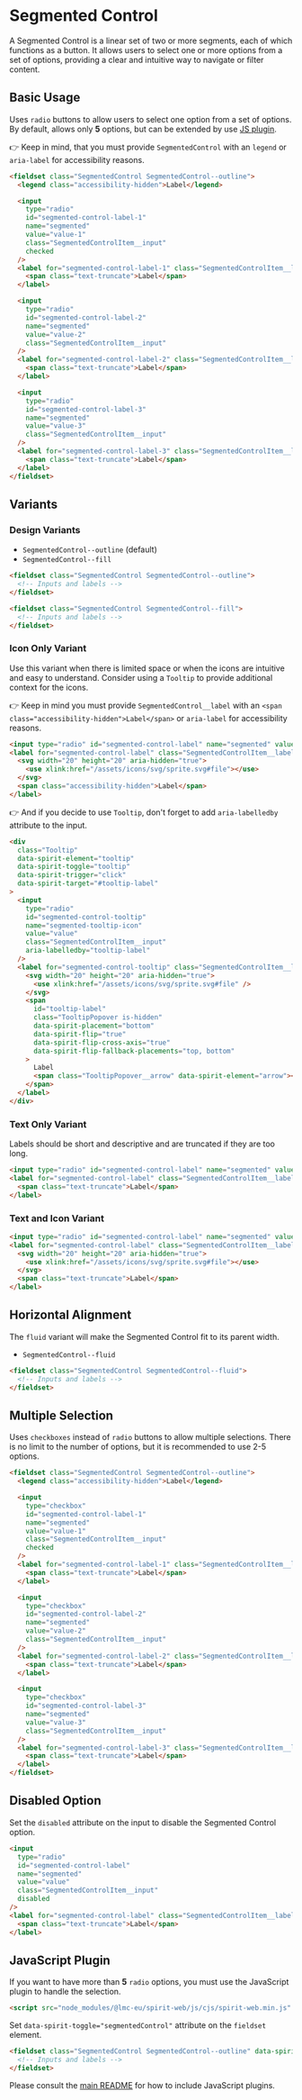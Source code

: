# Segmented Control

A Segmented Control is a linear set of two or more segments, each of which functions as a button. It allows users to select one or more options from a set of options, providing a clear and intuitive way to navigate or filter content.

## Basic Usage

Uses `radio` buttons to allow users to select one option from a set of options.
By default, allows only **5** options, but can be extended by use [JS plugin](#javascript-plugin).

👉 Keep in mind, that you must provide `SegmentedControl` with an `legend` or `aria-label` for accessibility reasons.

```html
<fieldset class="SegmentedControl SegmentedControl--outline">
  <legend class="accessibility-hidden">Label</legend>

  <input
    type="radio"
    id="segmented-control-label-1"
    name="segmented"
    value="value-1"
    class="SegmentedControlItem__input"
    checked
  />
  <label for="segmented-control-label-1" class="SegmentedControlItem__label">
    <span class="text-truncate">Label</span>
  </label>

  <input
    type="radio"
    id="segmented-control-label-2"
    name="segmented"
    value="value-2"
    class="SegmentedControlItem__input"
  />
  <label for="segmented-control-label-2" class="SegmentedControlItem__label">
    <span class="text-truncate">Label</span>
  </label>

  <input
    type="radio"
    id="segmented-control-label-3"
    name="segmented"
    value="value-3"
    class="SegmentedControlItem__input"
  />
  <label for="segmented-control-label-3" class="SegmentedControlItem__label">
    <span class="text-truncate">Label</span>
  </label>
</fieldset>
```

## Variants

### Design Variants

- `SegmentedControl--outline` (default)
- `SegmentedControl--fill`

```html
<fieldset class="SegmentedControl SegmentedControl--outline">
  <!-- Inputs and labels -->
</fieldset>

<fieldset class="SegmentedControl SegmentedControl--fill">
  <!-- Inputs and labels -->
</fieldset>
```

### Icon Only Variant

Use this variant when there is limited space or when the icons are intuitive and easy to understand.
Consider using a `Tooltip` to provide additional context for the icons.

👉 Keep in mind you must provide `SegmentedControl__label` with an `<span class="accessibility-hidden">Label</span>` or `aria-label` for accessibility reasons.

```html
<input type="radio" id="segmented-control-label" name="segmented" value="value" class="SegmentedControlItem__input" />
<label for="segmented-control-label" class="SegmentedControlItem__label">
  <svg width="20" height="20" aria-hidden="true">
    <use xlink:href="/assets/icons/svg/sprite.svg#file"></use>
  </svg>
  <span class="accessibility-hidden">Label</span>
</label>
```

👉 And if you decide to use `Tooltip`, don't forget to add `aria-labelledby` attribute to the input.

```html
<div
  class="Tooltip"
  data-spirit-element="tooltip"
  data-spirit-toggle="tooltip"
  data-spirit-trigger="click"
  data-spirit-target="#tooltip-label"
>
  <input
    type="radio"
    id="segmented-control-tooltip"
    name="segmented-tooltip-icon"
    value="value"
    class="SegmentedControlItem__input"
    aria-labelledby="tooltip-label"
  />
  <label for="segmented-control-tooltip" class="SegmentedControlItem__label">
    <svg width="20" height="20" aria-hidden="true">
      <use xlink:href="/assets/icons/svg/sprite.svg#file" />
    </svg>
    <span
      id="tooltip-label"
      class="TooltipPopover is-hidden"
      data-spirit-placement="bottom"
      data-spirit-flip="true"
      data-spirit-flip-cross-axis="true"
      data-spirit-flip-fallback-placements="top, bottom"
    >
      Label
      <span class="TooltipPopover__arrow" data-spirit-element="arrow"></span>
    </span>
  </label>
</div>
```

### Text Only Variant

Labels should be short and descriptive and are truncated if they are too long.

```html
<input type="radio" id="segmented-control-label" name="segmented" value="value" class="SegmentedControlItem__input" />
<label for="segmented-control-label" class="SegmentedControlItem__label">
  <span class="text-truncate">Label</span>
</label>
```

### Text and Icon Variant

```html
<input type="radio" id="segmented-control-label" name="segmented" value="value" class="SegmentedControlItem__input" />
<label for="segmented-control-label" class="SegmentedControlItem__label">
  <svg width="20" height="20" aria-hidden="true">
    <use xlink:href="/assets/icons/svg/sprite.svg#file"></use>
  </svg>
  <span class="text-truncate">Label</span>
</label>
```

## Horizontal Alignment

The `fluid` variant will make the Segmented Control fit to its parent width.

- `SegmentedControl--fluid`

```html
<fieldset class="SegmentedControl SegmentedControl--fluid">
  <!-- Inputs and labels -->
</fieldset>
```

## Multiple Selection

Uses `checkboxes` instead of `radio` buttons to allow multiple selections.
There is no limit to the number of options, but it is recommended to use 2-5 options.

```html
<fieldset class="SegmentedControl SegmentedControl--outline">
  <legend class="accessibility-hidden">Label</legend>

  <input
    type="checkbox"
    id="segmented-control-label-1"
    name="segmented"
    value="value-1"
    class="SegmentedControlItem__input"
    checked
  />
  <label for="segmented-control-label-1" class="SegmentedControlItem__label">
    <span class="text-truncate">Label</span>
  </label>

  <input
    type="checkbox"
    id="segmented-control-label-2"
    name="segmented"
    value="value-2"
    class="SegmentedControlItem__input"
  />
  <label for="segmented-control-label-2" class="SegmentedControlItem__label">
    <span class="text-truncate">Label</span>
  </label>

  <input
    type="checkbox"
    id="segmented-control-label-3"
    name="segmented"
    value="value-3"
    class="SegmentedControlItem__input"
  />
  <label for="segmented-control-label-3" class="SegmentedControlItem__label">
    <span class="text-truncate">Label</span>
  </label>
</fieldset>
```

## Disabled Option

Set the `disabled` attribute on the input to disable the Segmented Control option.

```html
<input
  type="radio"
  id="segmented-control-label"
  name="segmented"
  value="value"
  class="SegmentedControlItem__input"
  disabled
/>
<label for="segmented-control-label" class="SegmentedControlItem__label">
  <span class="text-truncate">Label</span>
</label>
```

## JavaScript Plugin

If you want to have more than **5** `radio` options, you must use the JavaScript plugin to handle the selection.

```html
<script src="node_modules/@lmc-eu/spirit-web/js/cjs/spirit-web.min.js" async></script>
```

Set `data-spirit-toggle="segmentedControl"` attribute on the `fieldset` element.

```html
<fieldset class="SegmentedControl SegmentedControl--outline" data-spirit-toggle="segmentedControl">
  <!-- Inputs and labels -->
</fieldset>
```

Please consult the [main README][web-readme] for how to include JavaScript plugins.

[web-readme]: https://github.com/lmc-eu/spirit-design-system/blob/main/packages/web/README.md
